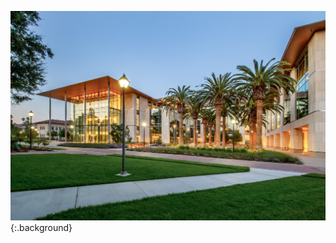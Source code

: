 <link type="text/css" rel="stylesheet" href="assets/stylesheets/main.css" />

![SCU SCDI](/assets/img/scdi1.jpg){:.background}